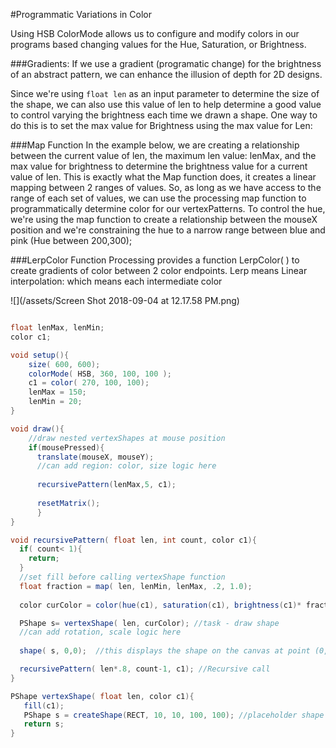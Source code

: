 #Programmatic Variations in Color

Using HSB ColorMode allows us to configure and modify colors in our programs based changing values for the Hue, Saturation, or Brightness.



###Gradients:
If we use a gradient (programatic change) for the brightness of an abstract pattern, we can enhance the illusion of depth for 2D designs.  

Since we're using `float len` as an input parameter to determine the size of the shape, we can also use this value of len to help determine a good value to control varying the brightness each time we drawn a shape.  One way to do this is to set the max value for Brightness using the max value for Len:

###Map Function
In the example below, we are creating a relationship between the current value of len, the maximum len value: lenMax, and the max value for brightness to determine the brightness value for a current value of len.  This is exactly what the Map function does, it creates a linear mapping between 2 ranges of values.  So, as long as we have access to the range of each set of values, we can use the processing map function to programmatically determine color for our vertexPatterns.  To control the hue, we're using the map function to create a relationship between the mouseX position and we're constraining the hue to a narrow range between blue and pink (Hue between 200,300);

###LerpColor Function
Processing provides a function LerpColor(  )  to create gradients of color between 2 color endpoints.  Lerp means Linear interpolation: which means each intermediate color 

![](/assets/Screen Shot 2018-09-04 at 12.17.58 PM.png)





```java

float lenMax, lenMin;
color c1;

void setup(){
    size( 600, 600);
    colorMode( HSB, 360, 100, 100 ); 
    c1 = color( 270, 100, 100);
    lenMax = 150;
    lenMin = 20; 
}

void draw(){
    //draw nested vertexShapes at mouse position
    if(mousePressed){
      translate(mouseX, mouseY);
      //can add region: color, size logic here
      
      recursivePattern(lenMax,5, c1);
      
      resetMatrix();
      }
}

void recursivePattern( float len, int count, color c1){
  if( count< 1){
    return;
  }
  //set fill before calling vertexShape function
  float fraction = map( len, lenMin, lenMax, .2, 1.0);
  
  color curColor = color(hue(c1), saturation(c1), brightness(c1)* fraction);

  PShape s= vertexShape( len, curColor); //task - draw shape
  //can add rotation, scale logic here
  
  shape( s, 0,0);  //this displays the shape on the canvas at point (0,0)

  recursivePattern( len*.8, count-1, c1); //Recursive call
}

PShape vertexShape( float len, color c1){
   fill(c1);
   PShape s = createShape(RECT, 10, 10, 100, 100); //placeholder shape
   return s; 
}

```







